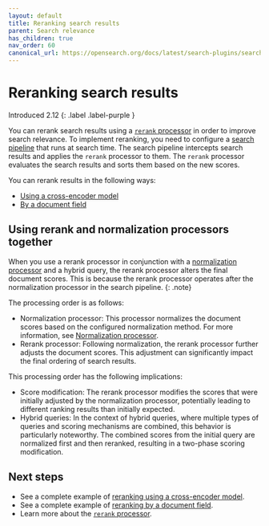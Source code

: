 ```yaml
---
layout: default
title: Reranking search results
parent: Search relevance
has_children: true
nav_order: 60
canonical_url: https://opensearch.org/docs/latest/search-plugins/search-relevance/reranking-search-results/
---
```


# Reranking search results
Introduced 2.12
{: .label .label-purple }

You can rerank search results using a [`rerank` processor]({{site.url}}{{site.baseurl}}/search-plugins/search-pipelines/rerank-processor/) in order to improve search relevance. To implement reranking, you need to configure a [search pipeline]({{site.url}}{{site.baseurl}}/search-plugins/search-pipelines/index/) that runs at search time. The search pipeline intercepts search results and applies the `rerank` processor to them. The `rerank` processor evaluates the search results and sorts them based on the new scores. 

You can rerank results in the following ways:

- [Using a cross-encoder model]({{site.url}}{{site.baseurl}}/search-plugins/search-relevance/rerank-cross-encoder/)
- [By a document field]({{site.url}}{{site.baseurl}}/search-plugins/search-relevance/rerank-by-field/)

## Using rerank and normalization processors together

When you use a rerank processor in conjunction with a [normalization processor]({{site.url}}{{site.baseurl}}/search-plugins/search-pipelines/normalization-processor/) and a hybrid query, the rerank processor alters the final document scores. This is because the rerank processor operates after the normalization processor in the search pipeline.
{: .note}

The processing order is as follows: 

- Normalization processor: This processor normalizes the document scores based on the configured normalization method. For more information, see [Normalization processor]({{site.url}}{{site.baseurl}}/search-plugins/search-pipelines/normalization-processor/).
- Rerank processor: Following normalization, the rerank processor further adjusts the document scores. This adjustment can significantly impact the final ordering of search results.

This processing order has the following implications:

- Score modification: The rerank processor modifies the scores that were initially adjusted by the normalization processor, potentially leading to different ranking results than initially expected.
- Hybrid queries: In the context of hybrid queries, where multiple types of queries and scoring mechanisms are combined, this behavior is particularly noteworthy. The combined scores from the initial query are normalized first and then reranked, resulting in a two-phase scoring modification.

## Next steps

- See a complete example of [reranking using a cross-encoder model]({{site.url}}{{site.baseurl}}/search-plugins/search-relevance/rerank-cross-encoder/).
- See a complete example of [reranking by a document field]({{site.url}}{{site.baseurl}}/search-plugins/search-relevance/rerank-by-field/).
- Learn more about the [`rerank` processor]({{site.url}}{{site.baseurl}}/search-plugins/search-pipelines/rerank-processor/).